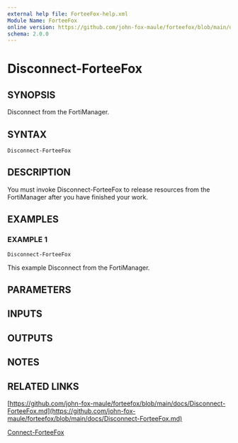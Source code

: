 ```yaml
---
external help file: ForteeFox-help.xml
Module Name: ForteeFox
online version: https://github.com/john-fox-maule/forteefox/blob/main/docs/Disconnect-ForteeFox.md
schema: 2.0.0
---
```


# Disconnect-ForteeFox

## SYNOPSIS
Disconnect from the FortiManager.

## SYNTAX

```
Disconnect-ForteeFox
```

## DESCRIPTION
You must invoke Disconnect-ForteeFox to release resources from the FortiManager after you have finished your work.

## EXAMPLES

### EXAMPLE 1
```
Disconnect-ForteeFox
```

This example Disconnect from the FortiManager.

## PARAMETERS

## INPUTS

## OUTPUTS

## NOTES

## RELATED LINKS

[https://github.com/john-fox-maule/forteefox/blob/main/docs/Disconnect-ForteeFox.md](https://github.com/john-fox-maule/forteefox/blob/main/docs/Disconnect-ForteeFox.md)

[Connect-ForteeFox]()

